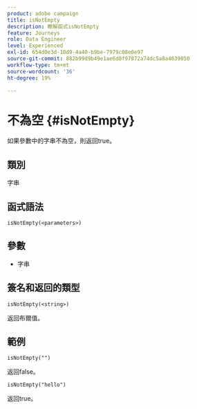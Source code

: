 ```yaml
---
product: adobe campaign
title: isNotEmpty
description: 瞭解函式isNotEmpty
feature: Journeys
role: Data Engineer
level: Experienced
exl-id: 654d0e3d-10d9-4a40-b9be-7979c08e0e97
source-git-commit: 882b99d9b49e1ae6d0f97872a74dc5a8a4639050
workflow-type: tm+mt
source-wordcount: '36'
ht-degree: 19%

---
```


# 不為空 {#isNotEmpty}

如果參數中的字串不為空，則返回true。

## 類別

字串

## 函式語法

`isNotEmpty(<parameters>)`

## 參數

* 字串

## 簽名和返回的類型

`isNotEmpty(<string>)`

返回布爾值。

## 範例

`isNotEmpty("")`

返回false。

`isNotEmpty("hello")`

返回true。
